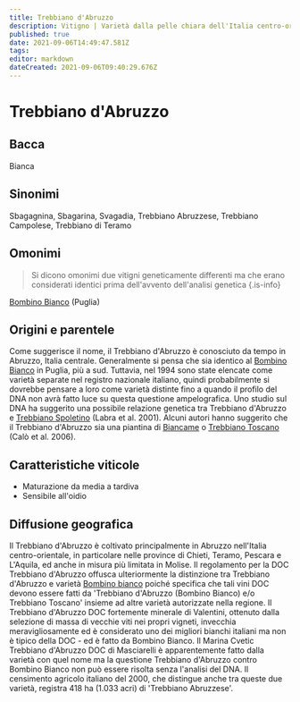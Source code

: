```yaml
---
title: Trebbiano d'Abruzzo
description: Vitigno | Varietà dalla pelle chiara dell'Italia centro-orientale non collegata ad altri Trebbiano ma la cui identità non è ancora chiara.
published: true
date: 2021-09-06T14:49:47.581Z
tags: 
editor: markdown
dateCreated: 2021-09-06T09:40:29.676Z
---
```


# Trebbiano d'Abruzzo

## Bacca
Bianca

## Sinonimi
Sbagagnina, Sbagarina, Svagadia, Trebbiano Abruzzese, Trebbiano Campolese, Trebbiano di Teramo

## Omonimi
> Si dicono omonimi due vitigni geneticamente differenti ma che erano considerati identici prima dell'avvento dell'analisi genetica
{.is-info}

[Bombino Bianco](/vitigni/Italia/bacca-bianca/bombino-bianco) (Puglia)


## Origini e parentele
Come suggerisce il nome, il Trebbiano d'Abruzzo è conosciuto da tempo in Abruzzo, Italia centrale. Generalmente si pensa che sia identico al [Bombino Bianco](/vitigni/Italia/bacca-bianca/bombino-bianco) in Puglia, più a sud. Tuttavia, nel 1994 sono state elencate come varietà separate nel registro nazionale italiano, quindi probabilmente si dovrebbe pensare a loro come varietà distinte fino a quando il profilo del DNA non avrà fatto luce su questa questione ampelografica. Uno studio sul DNA ha suggerito una possibile relazione genetica tra Trebbiano d'Abruzzo e [Trebbiano Spoletino](/vitigni/Italia/bacca-bianca/trebbiano-spoletino) (Labra et al. 2001). Alcuni autori hanno suggerito che il Trebbiano d'Abruzzo sia una piantina di [Biancame](/vitigni/bacca-bianca/biancame) o [Trebbiano Toscano](/vitigni/Italia/bacca-bianca/trebbiano-toscano) (Calò et al. 2006).

## Caratteristiche viticole

- Maturazione da media a tardiva
- Sensibile all'oidio

## Diffusione geografica

Il Trebbiano d'Abruzzo è coltivato principalmente in Abruzzo nell'Italia centro-orientale, in particolare nelle province di Chieti, Teramo, Pescara e L'Aquila, ed anche in misura più limitata in Molise. Il regolamento per la DOC Trebbiano d'Abruzzo offusca ulteriormente la distinzione tra Trebbiano d'Abruzzo e varietà [Bombino bianco](/vitigni/Italia/bacca-bianca/bombino-bianco) poiché specifica che tali vini DOC devono essere fatti da 'Trebbiano d'Abruzzo (Bombino Bianco) e/o Trebbiano Toscano' insieme ad altre varietà autorizzate nella regione. Il Trebbiano d'Abruzzo DOC fortemente minerale di Valentini, ottenuto dalla selezione di massa di vecchie viti nei propri vigneti, invecchia meravigliosamente ed è considerato uno dei migliori bianchi italiani ma non è tipico della DOC - ed è fatto da Bombino Bianco. Il Marina Cvetic Trebbiano d'Abruzzo DOC di Masciarelli è apparentemente fatto dalla varietà con quel nome ma la questione Trebbiano d'Abruzzo contro Bombino Bianco non può essere risolta senza l'analisi del DNA. Il censimento agricolo italiano del 2000, che distingue anche tra queste due varietà, registra 418 ha (1.033 acri) di 'Trebbiano Abruzzese'.
